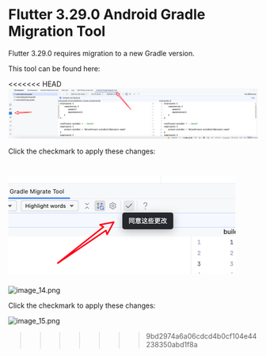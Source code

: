 # Flutter 3.29.0 Android Gradle Migration Tool

Flutter 3.29.0 requires migration to a new Gradle version.

This tool can be found here:

<<<<<<< HEAD
![image_14.png](../../assets/images/image_14.png)

Click the checkmark to apply these changes:

![image_15.png](../../assets/images/image_15.png)
=======
![image_14.png](/images/image_14.png)

Click the checkmark to apply these changes:

![image_15.png](/images/image_15.png)
>>>>>>> 9bd2974a6a06cdcd4b0cf104e44238350abd1f8a
